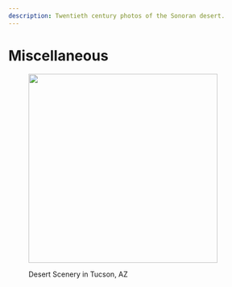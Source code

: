 ```yaml
---
description: Twentieth century photos of the Sonoran desert.
---
```


# Miscellaneous



<figure><img src="../.gitbook/assets/052 (3).jpg" alt="" width="375"><figcaption><p>Desert Scenery in Tucson, AZ</p></figcaption></figure>

